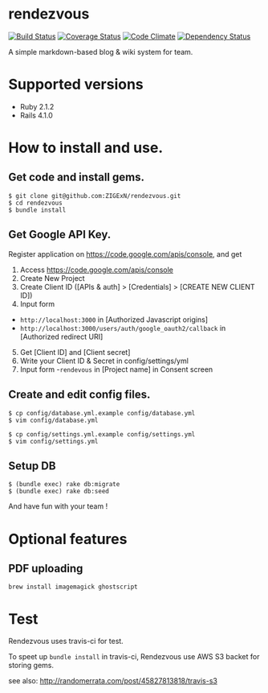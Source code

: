 rendezvous
==========

[![Build Status](https://travis-ci.org/ZIGExN/rendezvous.png)](https://travis-ci.org/ZIGExN/rendezvous)
[![Coverage Status](https://coveralls.io/repos/ZIGExN/rendezvous/badge.png)](https://coveralls.io/r/ZIGExN/rendezvous)
[![Code Climate](https://codeclimate.com/github/ZIGExN/rendezvous.png)](https://codeclimate.com/github/ZIGExN/rendezvous)
[![Dependency Status](https://gemnasium.com/ZIGExN/rendezvous.png)](https://gemnasium.com/ZIGExN/rendezvous)

A simple markdown-based blog & wiki system for team.


# Supported versions

- Ruby 2.1.2
- Rails 4.1.0

# How to install and use.

## Get code and install gems.

```
$ git clone git@github.com:ZIGExN/rendezvous.git
$ cd rendezvous
$ bundle install
```

## Get Google API Key.

Register application on https://code.google.com/apis/console,
and get

1. Access https://code.google.com/apis/console
2. Create New Project
3. Create Client ID ([APIs & auth] > [Credentials] > [CREATE NEW CLIENT ID])
4. Input form
  - `http://localhost:3000` in [Authorized Javascript origins]
  - `http://localhost:3000/users/auth/google_oauth2/callback` in [Authorized redirect URI]
5. Get [Client ID] and [Client secret]
6. Write your Client ID & Secret in config/settings/yml
7. Input form
  -`rendevous` in [Project name] in Consent screen


## Create and edit config files.

```
$ cp config/database.yml.example config/database.yml
$ vim config/database.yml

$ cp config/settings.yml.example config/settings.yml
$ vim config/settings.yml
```


## Setup DB

```
$ (bundle exec) rake db:migrate
$ (bundle exec) rake db:seed
```
And have fun with your team !


# Optional features

## PDF uploading

```
brew install imagemagick ghostscript
```



# Test

Rendezvous uses travis-ci for test.

To speet up `bundle install` in travis-ci, Rendezvous use AWS S3 backet for storing gems.

see also: http://randomerrata.com/post/45827813818/travis-s3

